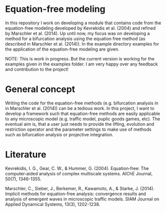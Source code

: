 # Equation-free modeling
In this repository I work on developing a module that contains code from the equation-free modeling developed by Kevrekidis et al. (2004) and refined by Marschler et al. (2014). Up until now, my focus was on developing a method for a bifurcation analysis using the equation free method (as described in Marschler et al. (2014)). In the example directory examples for the application of the equation-free modeling are given.

NOTE: This is work in progress. But the current version is working for the examples given in the examples folder. I am very happy over any feedback and contribution to the project!

# General concept
Writing the code for the equation-free methods (e.g. bifurcation analysis in in Marschler et al. (2014)) can be a tedious work. In this project, I want to develop a framework such that equation-free methods are easily applicable to any microscopic model (e.g. traffic model, puplic goods games, etc). The eventual aim is, that a user just needs to provide the lifting, evolution and restriction operator and the parameter settings to make use of methods such as bifurcation analysis or projective integration. 

# Literature
Kevrekidis, I. G., Gear, C. W., & Hummer, G. (2004). Equation‐free: The computer‐aided analysis of complex multiscale systems. AIChE Journal, 50(7), 1346-1355.

Marschler, C., Sieber, J., Berkemer, R., Kawamoto, A., & Starke, J. (2014). Implicit methods for equation-free analysis: convergence results and analysis of emergent waves in microscopic traffic models. SIAM Journal on Applied Dynamical Systems, 13(3), 1202-1238.

